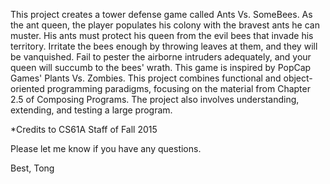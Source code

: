 This project creates a tower defense game called Ants Vs. SomeBees. As the ant queen, the player populates his colony with the bravest ants he can muster. His ants must protect his queen from the evil bees that invade his territory. 
Irritate the bees enough by throwing leaves at them, and they will be vanquished. Fail to pester the airborne intruders adequately, and your queen will succumb to the bees' wrath. This game is inspired by PopCap Games' Plants Vs. Zombies.
This project combines functional and object-oriented programming paradigms, focusing on the material from Chapter 2.5 of Composing Programs. The project also involves understanding, extending, and testing a large program.

*Credits to CS61A Staff of Fall 2015

Please let me know if you have any questions.

Best,
Tong
